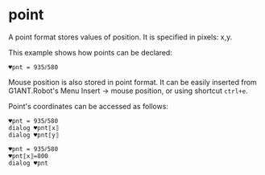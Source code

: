 # point


A point format stores values of position. It is specified in pixels: x,y.


This example shows how points can be declared:

```G1ANT
♥pnt = 935⫽580

```

Mouse position is also stored in point format. It can be easily inserted from G1ANT.Robot's Menu Insert -&gt; mouse position, or using shortcut `ctrl+e`.

Point's coordinates can be accessed as follows:

```G1ANT
♥pnt = 935⫽580
dialog ♥pnt⟦x⟧
dialog ♥pnt⟦y⟧

```


```G1ANT
♥pnt = 935⫽580
♥pnt⟦x⟧=800
dialog ♥pnt

```
